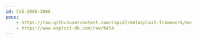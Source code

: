 ```yaml
---
id: CVE-2008-3008
pocs:
    - https://raw.githubusercontent.com/rapid7/metasploit-framework/master/modules/exploits/windows/browser/ms08_053_mediaencoder.rb
    - https://www.exploit-db.com/raw/6454
---
```

